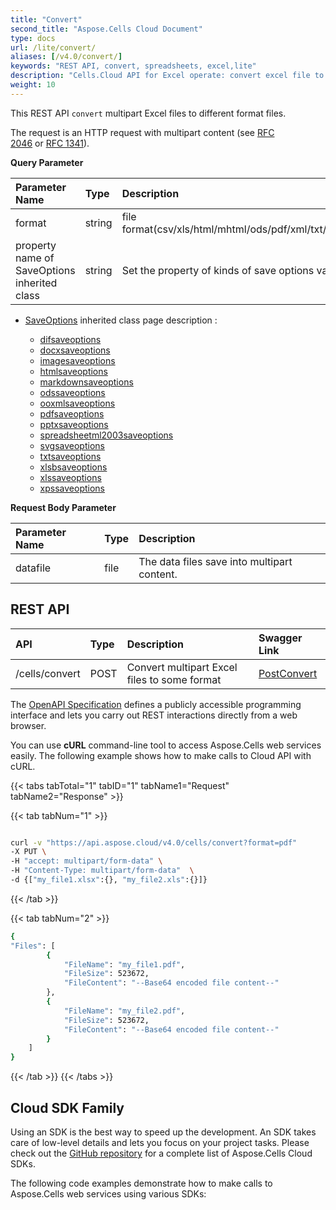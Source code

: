 ```yaml
---
title: "Convert"
second_title: "Aspose.Cells Cloud Document"
type: docs
url: /lite/convert/
aliases: [/v4.0/convert/]
keywords: "REST API, convert, spreadsheets, excel,lite"
description: "Cells.Cloud API for Excel operate: convert excel file to different format file."
weight: 10
---
```



This REST API `convert` multipart Excel files to different format files.

The request is an HTTP request with multipart content (see [RFC 2046](http://tools.ietf.org/html/rfc2046#page-17) or [RFC 1341](http://www.w3.org/Protocols/rfc1341/7_2_Multipart.html)). 

**Query Parameter**

|Parameter Name|Type|Description|
| :- | :- | :- |
| format |string| file format(csv/xls/html/mhtml/ods/pdf/xml/txt/tiff/xlsb/xlsm/xlsx/xltm/xltx/xps/png/jpg/gif/emf/bmp/md/Numbers/wmf/svg) |
| property name of SaveOptions inherited class |string| Set the property of kinds of save options value through query string.  |

- [SaveOptions](https://apireference.aspose.com/cells/net/aspose.cells/saveoptions) inherited class page description :

    - [difsaveoptions](https://apireference.aspose.com/cells/net/aspose.cells/difsaveoptions) 
    - [docxsaveoptions](https://apireference.aspose.com/cells/net/aspose.cells/docxsaveoptions) 
    - [imagesaveoptions](https://apireference.aspose.com/cells/net/aspose.cells/imagesaveoptions) 
    - [htmlsaveoptions](https://apireference.aspose.com/cells/net/aspose.cells/htmlsaveoptions) 
    - [markdownsaveoptions](https://apireference.aspose.com/cells/net/aspose.cells/markdownsaveoptions) 
    - [odssaveoptions](https://apireference.aspose.com/cells/net/aspose.cells/odssaveoptions) 
    - [ooxmlsaveoptions](https://apireference.aspose.com/cells/net/aspose.cells/ooxmlsaveoptions) 
    - [pdfsaveoptions](https://apireference.aspose.com/cells/net/aspose.cells/pdfsaveoptions) 
    - [pptxsaveoptions](https://apireference.aspose.com/cells/net/aspose.cells/pptxsaveoptions) 
    - [spreadsheetml2003saveoptions](https://apireference.aspose.com/cells/net/aspose.cells/spreadsheetml2003saveoptions) 
    - [svgsaveoptions](https://apireference.aspose.com/cells/net/aspose.cells/svgsaveoptions) 
    - [txtsaveoptions](https://apireference.aspose.com/cells/net/aspose.cells/txtsaveoptions) 
    - [xlsbsaveoptions](https://apireference.aspose.com/cells/net/aspose.cells/xlsbsaveoptions) 
    - [xlssaveoptions](https://apireference.aspose.com/cells/net/aspose.cells/xlssaveoptions) 
    - [xpssaveoptions](https://apireference.aspose.com/cells/net/aspose.cells/xpssaveoptions)




**Request Body Parameter**

|Parameter Name|Type|Description|
| :- | :- | :- |
|datafile| file | The data files save into multipart content.|


## REST API

|**API**|**Type**|**Description**|**Swagger Link**|
| :- | :- | :- | :- |
|/cells/convert|POST|Convert multipart Excel files to some format|[PostConvert](https://apireference.aspose.cloud/cells/#/convert/PutConvert)|


The [OpenAPI Specification](https://apireference.aspose.cloud/cells/#/convert/PutConvert) defines a publicly accessible programming interface and lets you carry out REST interactions directly from a web browser. 

You can use **cURL** command-line tool to access Aspose.Cells web services easily. The following example shows how to make calls to Cloud API with cURL.




{{< tabs tabTotal="1" tabID="1" tabName1="Request" tabName2="Response" >}}

{{< tab tabNum="1" >}}

```bash

curl -v "https://api.aspose.cloud/v4.0/cells/convert?format=pdf" 
-X PUT \
-H "accept: multipart/form-data" \
-H "Content-Type: multipart/form-data"  \
-d {["my_file1.xlsx":{}, "my_file2.xls":{}]}

```

{{< /tab >}}

{{< tab tabNum="2" >}}

```bash
{
"Files": [
        {
            "FileName": "my_file1.pdf",
            "FileSize": 523672,
            "FileContent": "--Base64 encoded file content--"
        },
        {
            "FileName": "my_file2.pdf",
            "FileSize": 523672,
            "FileContent": "--Base64 encoded file content--"
        }
    ]
}
```

{{< /tab >}}
{{< /tabs >}}

## Cloud SDK Family

Using an SDK is the best way to speed up the development. An SDK takes care of low-level details and lets you focus on your project tasks. Please check out the [GitHub repository](https://github.com/aspose-cells-cloud) for a complete list of Aspose.Cells Cloud SDKs.

The following code examples demonstrate how to make calls to Aspose.Cells web services using various SDKs:



